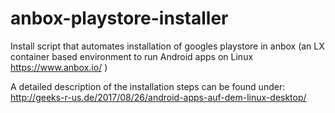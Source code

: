 # anbox-playstore-installer
Install script that automates installation of googles playstore in anbox (an LX container based environment to run Android apps on Linux https://www.anbox.io/ )

A detailed description of the installation steps can be found under: 
http://geeks-r-us.de/2017/08/26/android-apps-auf-dem-linux-desktop/

